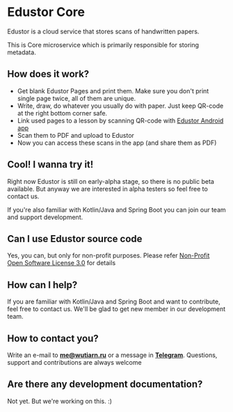 # Edustor Core

Edustor is a cloud service that stores scans of handwritten papers.

This is Core microservice which is primarily responsible for storing metadata.

## How does it work?

* Get blank Edustor Pages and print them. Make sure you don't print single page twice, all of them are unique.
* Write, draw, do whatever you usually do with paper. Just keep QR-code at the right bottom corner safe.
* Link used pages to a lesson by scanning QR-code with [Edustor Android app](https://gitlab.com/edustor/android)
* Scan them to PDF and upload to Edustor
* Now you can access these scans in the app (and share them as PDF)

## Cool! I wanna try it!

Right now Edustor is still on early-alpha stage, so there is no public beta available. But anyway we are interested in
alpha testers so feel free to contact us.

If you're also familiar with Kotlin/Java and Spring Boot you can join our team and support development.

## Can I use Edustor source code

Yes, you can, but only for non-profit purposes. Please refer [Non-Profit Open Software License 3.0](https://opensource.org/licenses/NPOSL-3.0)
for details

## How can I help?

If you are familiar with Kotlin/Java and Spring Boot and want to contribute, feel free to contact us. We'll be glad
to get new member in our development team.

## How to contact you?

Write an e-mail to **me@wutiarn.ru** or a message in [**Telegram**](https://t.me/wutiarn). Questions, support and
 contributions are always welcome

## Are there any development documentation?

Not yet. But we're working on this. :)